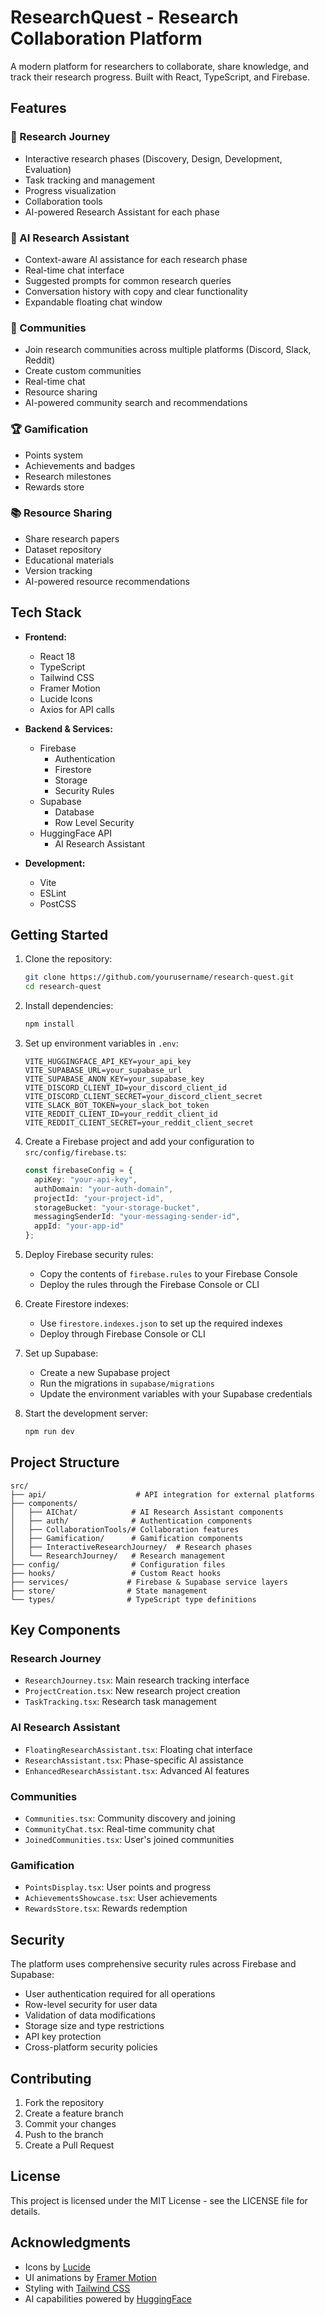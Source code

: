 # ResearchQuest - Research Collaboration Platform

A modern platform for researchers to collaborate, share knowledge, and track their research progress. Built with React, TypeScript, and Firebase.

## Features

### 🔬 Research Journey
- Interactive research phases (Discovery, Design, Development, Evaluation)
- Task tracking and management
- Progress visualization
- Collaboration tools
- AI-powered Research Assistant for each phase

### 🤖 AI Research Assistant
- Context-aware AI assistance for each research phase
- Real-time chat interface
- Suggested prompts for common research queries
- Conversation history with copy and clear functionality
- Expandable floating chat window

### 👥 Communities
- Join research communities across multiple platforms (Discord, Slack, Reddit)
- Create custom communities
- Real-time chat
- Resource sharing
- AI-powered community search and recommendations

### 🏆 Gamification
- Points system
- Achievements and badges
- Research milestones
- Rewards store

### 📚 Resource Sharing
- Share research papers
- Dataset repository
- Educational materials
- Version tracking
- AI-powered resource recommendations

## Tech Stack

- **Frontend:**
  - React 18
  - TypeScript
  - Tailwind CSS
  - Framer Motion
  - Lucide Icons
  - Axios for API calls

- **Backend & Services:**
  - Firebase
    - Authentication
    - Firestore
    - Storage
    - Security Rules
  - Supabase
    - Database
    - Row Level Security
  - HuggingFace API
    - AI Research Assistant

- **Development:**
  - Vite
  - ESLint
  - PostCSS

## Getting Started

1. Clone the repository:
   ```bash
   git clone https://github.com/yourusername/research-quest.git
   cd research-quest
   ```

2. Install dependencies:
   ```bash
   npm install
   ```

3. Set up environment variables in `.env`:
   ```
   VITE_HUGGINGFACE_API_KEY=your_api_key
   VITE_SUPABASE_URL=your_supabase_url
   VITE_SUPABASE_ANON_KEY=your_supabase_key
   VITE_DISCORD_CLIENT_ID=your_discord_client_id
   VITE_DISCORD_CLIENT_SECRET=your_discord_client_secret
   VITE_SLACK_BOT_TOKEN=your_slack_bot_token
   VITE_REDDIT_CLIENT_ID=your_reddit_client_id
   VITE_REDDIT_CLIENT_SECRET=your_reddit_client_secret
   ```

4. Create a Firebase project and add your configuration to `src/config/firebase.ts`:
   ```typescript
   const firebaseConfig = {
     apiKey: "your-api-key",
     authDomain: "your-auth-domain",
     projectId: "your-project-id",
     storageBucket: "your-storage-bucket",
     messagingSenderId: "your-messaging-sender-id",
     appId: "your-app-id"
   };
   ```

5. Deploy Firebase security rules:
   - Copy the contents of `firebase.rules` to your Firebase Console
   - Deploy the rules through the Firebase Console or CLI

6. Create Firestore indexes:
   - Use `firestore.indexes.json` to set up the required indexes
   - Deploy through Firebase Console or CLI

7. Set up Supabase:
   - Create a new Supabase project
   - Run the migrations in `supabase/migrations`
   - Update the environment variables with your Supabase credentials

8. Start the development server:
   ```bash
   npm run dev
   ```

## Project Structure

```
src/
├── api/                    # API integration for external platforms
├── components/            
│   ├── AIChat/            # AI Research Assistant components
│   ├── auth/              # Authentication components
│   ├── CollaborationTools/# Collaboration features
│   ├── Gamification/      # Gamification components
│   ├── InteractiveResearchJourney/  # Research phases
│   └── ResearchJourney/   # Research management
├── config/                # Configuration files
├── hooks/                 # Custom React hooks
├── services/             # Firebase & Supabase service layers
├── store/                # State management
└── types/                # TypeScript type definitions
```

## Key Components

### Research Journey
- `ResearchJourney.tsx`: Main research tracking interface
- `ProjectCreation.tsx`: New research project creation
- `TaskTracking.tsx`: Research task management

### AI Research Assistant
- `FloatingResearchAssistant.tsx`: Floating chat interface
- `ResearchAssistant.tsx`: Phase-specific AI assistance
- `EnhancedResearchAssistant.tsx`: Advanced AI features

### Communities
- `Communities.tsx`: Community discovery and joining
- `CommunityChat.tsx`: Real-time community chat
- `JoinedCommunities.tsx`: User's joined communities

### Gamification
- `PointsDisplay.tsx`: User points and progress
- `AchievementsShowcase.tsx`: User achievements
- `RewardsStore.tsx`: Rewards redemption

## Security

The platform uses comprehensive security rules across Firebase and Supabase:

- User authentication required for all operations
- Row-level security for user data
- Validation of data modifications
- Storage size and type restrictions
- API key protection
- Cross-platform security policies

## Contributing

1. Fork the repository
2. Create a feature branch
3. Commit your changes
4. Push to the branch
5. Create a Pull Request

## License

This project is licensed under the MIT License - see the LICENSE file for details.

## Acknowledgments

- Icons by [Lucide](https://lucide.dev/)
- UI animations by [Framer Motion](https://www.framer.com/motion/)
- Styling with [Tailwind CSS](https://tailwindcss.com/)
- AI capabilities powered by [HuggingFace](https://huggingface.co/)